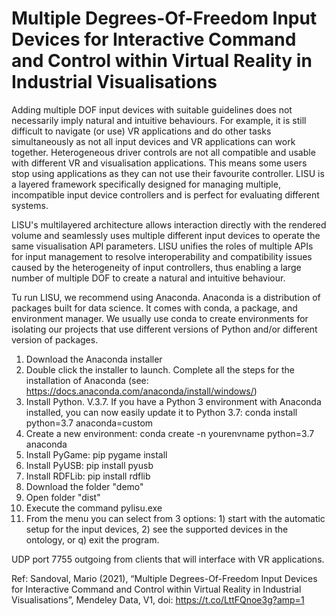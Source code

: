 # Multiple Degrees-Of-Freedom Input Devices for Interactive Command and Control within Virtual Reality in Industrial Visualisations
Adding multiple DOF input devices with suitable guidelines does not necessarily imply natural and intuitive behaviours. For example, it is still difficult to navigate (or use) VR applications and do other tasks simultaneously as not all input devices and VR applications can work together. Heterogeneous driver controls are not all compatible and usable with different VR and visualisation applications. This means some users stop using applications as they can not use their favourite controller. LISU is a layered framework specifically designed for managing multiple, incompatible input device controllers and is perfect for evaluating different systems.   

LISU's multilayered architecture allows interaction directly with the rendered volume and seamlessly uses multiple different input devices to operate the same visualisation API parameters. LISU unifies the roles of multiple APIs for input management to resolve interoperability and compatibility issues caused by the heterogeneity of input controllers, thus enabling a large number of multiple DOF to create a natural and intuitive behaviour.  

Tu run LISU, we recommend using Anaconda. Anaconda is a distribution of packages built for data science. It comes with conda, a package, and environment manager. We usually use conda to create environments for isolating our projects that use different versions of Python and/or different version of packages.

1.	Download the Anaconda installer
2.	Double click the installer to launch. Complete all the steps for the installation of Anaconda (see: https://docs.anaconda.com/anaconda/install/windows/)
3.	Install Python. V.3.7. If you have a Python 3 environment with Anaconda installed, you can now easily update it to Python 3.7: conda install python=3.7 anaconda=custom
4.	Create a new environment: conda create -n yourenvname python=3.7 anaconda
5.	Install PyGame: pip pygame install
6.	Install PyUSB: pip install pyusb
7.	Install RDFLib: pip install rdflib
8.  Download the folder "demo"
9.  Open folder "dist"
9.	Execute the command pylisu.exe
10.	 From the menu you can select from 3 options: 1) start with the automatic setup for the input devices, 2) see the supported devices in the ontology, or q) exit the program.

UDP port 7755 outgoing from clients that will interface with VR applications.

Ref: Sandoval, Mario (2021), “Multiple Degrees-Of-Freedom Input Devices for Interactive Command and Control within Virtual Reality in Industrial Visualisations”, Mendeley Data, V1, doi: https://t.co/LttFQnoe3g?amp=1
